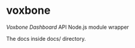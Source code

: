 
voxbone
=========

*Voxbone Dashboard* API Node.js module wrapper

The docs inside docs/ directory.
